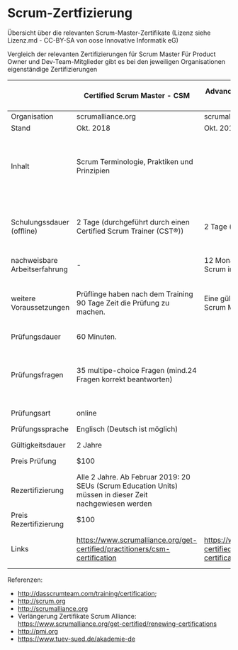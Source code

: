# Scrum-Zertfizierung
Übersicht über die relevanten Scrum-Master-Zertifikate
(Lizenz siehe Lizenz.md - CC-BY-SA von oose Innovative Informatik eG)


Vergleich der relevanten Zertifizierungen für Scrum Master
Für Product Owner und Dev-Team-Mitglieder gibt es bei den jeweiligen Organisationen eigenständige Zertifizierungen

|                               | Certified Scrum Master - CSM                                                                                                | Advanced Certified Scrum Master - A-CSM                                    | Certified Scrum Professional - CSP                                                                                                                      | Professional Scrum Master I                                                                                                   | Professional Scrum Master II                                                                   | PMI Agile Certified Practitioner (PMI-ACP)                                                                                                                                                                   | SCRUM Foundation Zertifikat                                                               | SCRUM Master Zertifikat                                                                                                                                                   |
|-------------------------------|-----------------------------------------------------------------------------------------------------------------------------|----------------------------------------------------------------------------|---------------------------------------------------------------------------------------------------------------------------------------------------------|-------------------------------------------------------------------------------------------------------------------------------|------------------------------------------------------------------------------------------------|--------------------------------------------------------------------------------------------------------------------------------------------------------------------------------------------------------------|-------------------------------------------------------------------------------------------|---------------------------------------------------------------------------------------------------------------------------------------------------------------------------|
| Organisation                  | scrumalliance.org                                                                                                           | scrumalliance.org                                                          | scrumalliance.org                                                                                                                                       | scrum.org                                                                                                                     | scrum.org                                                                                      | pmi.org                                                                                                                                                                                                      | tuev-sued.de                                                                              | tuev-sued.de                                                                                                                                                              |
| Stand                         | Okt. 2018                                                                                                                   | Okt. 2018                                                                  | Okt. 2018                                                                                                                                               | 2015                                                                                                                          | 2015                                                                                           | Okt. 2018                                                                                                                                                                                                    | Okt. 2018                                                                                 | Okt. 2018                                                                                                                                                                 |
| Inhalt                        | Scrum Terminologie, Praktiken und Prinzipien                                                                                |                                                                            | Vertiefendes Scrum Wissen und Können über den Scrum Guide hinaus                                                                                        | Verständnis des allgemeinen Scrum Wissens und des Scrum Guide                                                                 | Vertiefendes Scrum Wissen und Können über den Scrum Guide hinaus                               | Generelles Wissen zu Agilität, Methoden wie Scrum, Lean, Kanban, Extreme Programming (XP), Test Driven Developement (TDD) und Wissen zu klassischem Projektmanagement                                        | Grundlagen des agilen Projektmanagements und des Scrum-Rahmenwerks                        | Einführen von Scrum im Unternehmen, Aufgaben des Scrum Masters, Techniken für das tägliche Arbeiten, Bewerten der Agilität, Kommunikation, Große und verteilte Projekte   |
| Schulungssdauer (offline)     | 2  Tage (durchgeführt durch einen Certified Scrum Trainer (CST®))                                                           | 2 Tage (alternativ: online)                                                | ?                                                                                                                                                       | 2 Tage wird empfohlen. Ist aber nicht Pflicht.                                                                                | 2 Tage Kurs wird empfohlen von scrum.org (kein muss)                                           | 3 Tage (= 21 Stunden)                                                                                                                                                                                        | Empfohlen: zweitägiges Training bei einem zugelassenen Trainingsinstitut (keine Pflicht)  | SCRUM Master Schulung bei einem zugelassenen Trainingsanbieter.                                                                                                           |
| nachweisbare Arbeitserfahrung | -                                                                                                                           | 12 Monate Arbeitserfahrung mit Scrum innerhalb der letzten 5 Jahre         | 24 Monate Arbeitserfahrung mit Scrum innerhalb der letzten 5 Jahre                                                                                      | -                                                                                                                             | -                                                                                              |                                                                                                                                                                                                              | -                                                                                         |                                                                                                                                                                           |
| weitere Voraussetzungen       | Prüflinge haben nach dem Training 90 Tage Zeit die Prüfung zu machen.                                                       | Eine gültige Advanced Certified Scrum Master-Zertifizierung.               | Eine gültige Advanced Certified Scrum Master-Zertifizierung.                                                                                            | -                                                                                                                             | Professional Scrum Master I muss bestanden sein                                                | Ein Audit-Prozess muss durchlaufen werden (mind. 2000 Projektstunden in den letzten 5 Jahren + mind. 1500 Stunden agile Projektstunden in den letzten 3 Jahren                                               | -                                                                                         | SCRUM - Foundation Zertifikat muss bestanden sein                                                                                                                         |
| Prüfungsdauer                 | 60 Minuten.                                                                                                                 |                                                                            | 3 Stunden                                                                                                                                               | 60 Minuten.                                                                                                                   | 120 Minuten                                                                                    | 3 Stunden                                                                                                                                                                                                    | 45 Minuten                                                                                | 60 Minuten                                                                                                                                                                |
| Prüfungsfragen                | 35 multipe-choice Fragen (mind.24 Fragen korrekt beantworten)                                                               |                                                                            | 150 Fragen                                                                                                                                              | 80 multipe-choice Fragen und mehrfach Antworten möglich und Falsch/Richtig                                                    | multipe-choice Fragen + Aufsatz                                                                | 120-multiple-choice Fragen   (davon 20 Vor-Test-Fragen, 100 Prüfungsfragen)                                                                                                                                  | Multiple Choise 30 Fragen (mind. 20 müssen korrekt beantwortet werden)                    | Multiple Choise. 40 Fragen (mind. 27 müssen korrekt beantwortet werden)                                                                                                   |
| Prüfungsart                   | online                                                                                                                      |                                                                            | online                                                                                                                                                  |                                                                                                                               |                                                                                                | 3 Versuche inklusive (innerhalb von 1 Jahr)                                                                                                                                                                  |                                                                                           |                                                                                                                                                                           |
| Prüfungssprache               | Englisch (Deutsch ist möglich)                                                                                              |                                                                            |                                                                                                                                                         | Englisch                                                                                                                      | Englisch                                                                                       | englisch, arabisch, japanisch, koreanisch, portugisisch, spanisch                                                                                                                                            |                                                                                           |                                                                                                                                                                           |
| Gültigkeitsdauer              | 2 Jahre                                                                                                                     |                                                                            | 2 Jahre                                                                                                                                                 | -                                                                                                                             | -                                                                                              | 3 Jahre                                                                                                                                                                                                      | -                                                                                         | -                                                                                                                                                                         |
| Preis Prüfung                 | $100                                                                                                                        |                                                                            | bei Zustimmung des Antrags nochmal $150                                                                                                                 | $150                                                                                                                          | $500                                                                                           | PMI Mitglieder: €365. Nicht-PMI Mitglieder: €365                                                                                                                                                             | 210 € (netto) / 249,90 € (inkl. 19% MwSt.)                                                | 229 € (netto) / 272,51 € (inkl. 19% MwSt.)                                                                                                                                |
| Rezertifizierung              | Alle 2 Jahre. Ab Februar 2019: 20 SEUs (Scrum Education Units) müssen in dieser Zeit nachgewiesen werden                    |                                                                            | Alle zwei Jahre. 40 SEUs (Scrum Education Units) müssen in dieser Zeit nachgewiesen werden.                                                             | -                                                                                                                             | -                                                                                              | Innerhalb von 3 Jahren müssen für PMI-ACP 30 PDUs (professional development units) in agilen Themen gesammelt werden.                                                                                        |  -                                                                                        | -                                                                                                                                                                         |
| Preis Rezertifizierung        | $100                                                                                                                        |                                                                            | $250                                                                                                                                                    | -                                                                                                                             | -                                                                                              | Registrierte User: $60. Nicht Registrierte User: $150                                                                                                                                                        |  -                                                                                        | -                                                                                                                                                                         |
| Links                         | https://www.scrumalliance.org/get-certified/practitioners/csm-certification                                                 | https://www.scrumalliance.org/get-certified/advanced/a-csm-certification   | https://www.scrumalliance.org/get-certified/practitioners/csp-certification                                                                             |                                                                                                                               |                                                                                                | https://www.pmi.org/certifications/types/agile-acp/exam-prep                                                                                                                                                 | https://www.tuev-sued.de/akademie-de/examination-institute/portfolio/scrum/6121138        | https://www.tuev-sued.de/akademie-de/examination-institute/portfolio/scrum/6121139                                                                                        |

Referenzen:
* http://dasscrumteam.com/training/certification; 
* http://scrum.org 
* http://scrumalliance.org
* Verlängerung Zertifikate Scrum Alliance: https://www.scrumalliance.org/get-certified/renewing-certifications
* http://pmi.org
* https://www.tuev-sued.de/akademie-de
